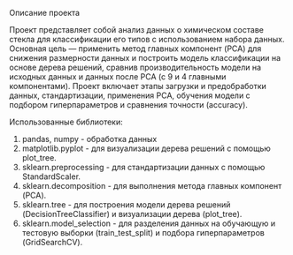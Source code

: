 Описание проекта

Проект представляет собой анализ данных о химическом составе стекла для классификации его типов с использованием набора данных. Основная цель — применить метод главных компонент (PCA) для снижения размерности данных и построить модель классификации на основе дерева решений, сравнив производительность модели на исходных данных и данных после PCA (с 9 и 4 главными компонентами). Проект включает этапы загрузки и предобработки данных, стандартизации, применения PCA, обучения модели с подбором гиперпараметров и сравнения точности (accuracy).

Использованные библиотеки:
1) pandas, numpy - обработка данных
2) matplotlib.pyplot - для визуализации дерева решений с помощью plot_tree.
3) sklearn.preprocessing - для стандартизации данных с помощью StandardScaler.
4) sklearn.decomposition - для выполнения метода главных компонент (PCA).
5) sklearn.tree - для построения модели дерева решений (DecisionTreeClassifier) и визуализации дерева (plot_tree).
7) sklearn.model_selection - для разделения данных на обучающую и тестовую выборки (train_test_split) и подбора гиперпараметров (GridSearchCV).

